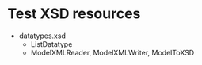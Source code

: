 # Test XSD resources

* datatypes.xsd
  - ListDatatype
  - ModelXMLReader, ModelXMLWriter, ModelToXSD

